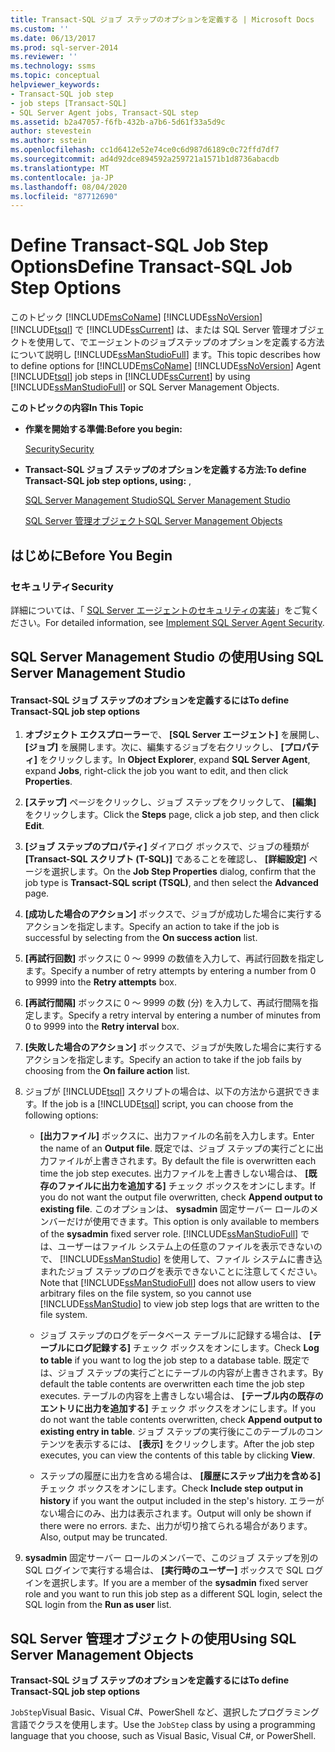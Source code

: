 ```yaml
---
title: Transact-SQL ジョブ ステップのオプションを定義する | Microsoft Docs
ms.custom: ''
ms.date: 06/13/2017
ms.prod: sql-server-2014
ms.reviewer: ''
ms.technology: ssms
ms.topic: conceptual
helpviewer_keywords:
- Transact-SQL job step
- job steps [Transact-SQL]
- SQL Server Agent jobs, Transact-SQL step
ms.assetid: b2a47057-f6fb-432b-a7b6-5d61f33a5d9c
author: stevestein
ms.author: sstein
ms.openlocfilehash: cc1d6412e52e74ce0c6d987d6189c0c72ffd7df7
ms.sourcegitcommit: ad4d92dce894592a259721a1571b1d8736abacdb
ms.translationtype: MT
ms.contentlocale: ja-JP
ms.lasthandoff: 08/04/2020
ms.locfileid: "87712690"
---
```

# <a name="define-transact-sql-job-step-options"></a><span data-ttu-id="4bd34-102">Define Transact-SQL Job Step Options</span><span class="sxs-lookup"><span data-stu-id="4bd34-102">Define Transact-SQL Job Step Options</span></span>
  <span data-ttu-id="4bd34-103">このトピック [!INCLUDE[msCoName](../../includes/msconame-md.md)] [!INCLUDE[ssNoVersion](../../includes/ssnoversion-md.md)] [!INCLUDE[tsql](../../includes/tsql-md.md)] で [!INCLUDE[ssCurrent](../../includes/sscurrent-md.md)] は、または SQL Server 管理オブジェクトを使用して、でエージェントのジョブステップのオプションを定義する方法について説明し [!INCLUDE[ssManStudioFull](../../includes/ssmanstudiofull-md.md)] ます。</span><span class="sxs-lookup"><span data-stu-id="4bd34-103">This topic describes how to define options for [!INCLUDE[msCoName](../../includes/msconame-md.md)] [!INCLUDE[ssNoVersion](../../includes/ssnoversion-md.md)] Agent [!INCLUDE[tsql](../../includes/tsql-md.md)] job steps in [!INCLUDE[ssCurrent](../../includes/sscurrent-md.md)] by using [!INCLUDE[ssManStudioFull](../../includes/ssmanstudiofull-md.md)] or SQL Server Management Objects.</span></span>  
  
 <span data-ttu-id="4bd34-104">**このトピックの内容**</span><span class="sxs-lookup"><span data-stu-id="4bd34-104">**In This Topic**</span></span>  
  
-   <span data-ttu-id="4bd34-105">**作業を開始する準備:**</span><span class="sxs-lookup"><span data-stu-id="4bd34-105">**Before you begin:**</span></span>  
  
     [<span data-ttu-id="4bd34-106">Security</span><span class="sxs-lookup"><span data-stu-id="4bd34-106">Security</span></span>](#Security)  
  
-   <span data-ttu-id="4bd34-107">**Transact-SQL ジョブ ステップのオプションを定義する方法:**</span><span class="sxs-lookup"><span data-stu-id="4bd34-107">**To define Transact-SQL job step options, using:** ,</span></span>  
  
     [<span data-ttu-id="4bd34-108">SQL Server Management Studio</span><span class="sxs-lookup"><span data-stu-id="4bd34-108">SQL Server Management Studio</span></span>](#SSMS)  
  
     [<span data-ttu-id="4bd34-109">SQL Server 管理オブジェクト</span><span class="sxs-lookup"><span data-stu-id="4bd34-109">SQL Server Management Objects</span></span>](#SMO)  
  
##  <a name="before-you-begin"></a><a name="BeforeYouBegin"></a> <span data-ttu-id="4bd34-110">はじめに</span><span class="sxs-lookup"><span data-stu-id="4bd34-110">Before You Begin</span></span>  
  
###  <a name="security"></a><a name="Security"></a> <span data-ttu-id="4bd34-111">セキュリティ</span><span class="sxs-lookup"><span data-stu-id="4bd34-111">Security</span></span>  
 <span data-ttu-id="4bd34-112">詳細については、「 [SQL Server エージェントのセキュリティの実装](implement-sql-server-agent-security.md)」をご覧ください。</span><span class="sxs-lookup"><span data-stu-id="4bd34-112">For detailed information, see [Implement SQL Server Agent Security](implement-sql-server-agent-security.md).</span></span>  
  
##  <a name="using-sql-server-management-studio"></a><a name="SSMS"></a> <span data-ttu-id="4bd34-113">SQL Server Management Studio の使用</span><span class="sxs-lookup"><span data-stu-id="4bd34-113">Using SQL Server Management Studio</span></span>  
  
#### <a name="to-define-transact-sql-job-step-options"></a><span data-ttu-id="4bd34-114">Transact-SQL ジョブ ステップのオプションを定義するには</span><span class="sxs-lookup"><span data-stu-id="4bd34-114">To define Transact-SQL job step options</span></span>  
  
1.  <span data-ttu-id="4bd34-115">**オブジェクト エクスプローラー**で、 **[SQL Server エージェント]** を展開し、 **[ジョブ]** を展開します。次に、編集するジョブを右クリックし、 **[プロパティ]** をクリックします。</span><span class="sxs-lookup"><span data-stu-id="4bd34-115">In **Object Explorer**, expand **SQL Server Agent**, expand **Jobs**, right-click the job you want to edit, and then click **Properties**.</span></span>  
  
2.  <span data-ttu-id="4bd34-116">**[ステップ]** ページをクリックし、ジョブ ステップをクリックして、 **[編集]** をクリックします。</span><span class="sxs-lookup"><span data-stu-id="4bd34-116">Click the **Steps** page, click a job step, and then click **Edit**.</span></span>  
  
3.  <span data-ttu-id="4bd34-117">**[ジョブ ステップのプロパティ]** ダイアログ ボックスで、ジョブの種類が **[Transact-SQL スクリプト (T-SQL)]** であることを確認し、 **[詳細設定]** ページを選択します。</span><span class="sxs-lookup"><span data-stu-id="4bd34-117">On the **Job Step Properties** dialog, confirm that the job type is **Transact-SQL script (TSQL)**, and then select the **Advanced** page.</span></span>  
  
4.  <span data-ttu-id="4bd34-118">**[成功した場合のアクション]** ボックスで、ジョブが成功した場合に実行するアクションを指定します。</span><span class="sxs-lookup"><span data-stu-id="4bd34-118">Specify an action to take if the job is successful by selecting from the **On success action** list.</span></span>  
  
5.  <span data-ttu-id="4bd34-119">**[再試行回数]** ボックスに 0 ～ 9999 の数値を入力して、再試行回数を指定します。</span><span class="sxs-lookup"><span data-stu-id="4bd34-119">Specify a number of retry attempts by entering a number from 0 to 9999 into the **Retry attempts** box.</span></span>  
  
6.  <span data-ttu-id="4bd34-120">**[再試行間隔]** ボックスに 0 ～ 9999 の数 (分) を入力して、再試行間隔を指定します。</span><span class="sxs-lookup"><span data-stu-id="4bd34-120">Specify a retry interval by entering a number of minutes from 0 to 9999 into the **Retry interval** box.</span></span>  
  
7.  <span data-ttu-id="4bd34-121">**[失敗した場合のアクション]** ボックスで、ジョブが失敗した場合に実行するアクションを指定します。</span><span class="sxs-lookup"><span data-stu-id="4bd34-121">Specify an action to take if the job fails by choosing from the **On failure action** list.</span></span>  
  
8.  <span data-ttu-id="4bd34-122">ジョブが [!INCLUDE[tsql](../../includes/tsql-md.md)] スクリプトの場合は、以下の方法から選択できます。</span><span class="sxs-lookup"><span data-stu-id="4bd34-122">If the job is a [!INCLUDE[tsql](../../includes/tsql-md.md)] script, you can choose from the following options:</span></span>  
  
    -   <span data-ttu-id="4bd34-123">**[出力ファイル]** ボックスに、出力ファイルの名前を入力します。</span><span class="sxs-lookup"><span data-stu-id="4bd34-123">Enter the name of an **Output file**.</span></span> <span data-ttu-id="4bd34-124">既定では、ジョブ ステップの実行ごとに出力ファイルが上書きされます。</span><span class="sxs-lookup"><span data-stu-id="4bd34-124">By default the file is overwritten each time the job step executes.</span></span> <span data-ttu-id="4bd34-125">出力ファイルを上書きしない場合は、 **[既存のファイルに出力を追加する]** チェック ボックスをオンにします。</span><span class="sxs-lookup"><span data-stu-id="4bd34-125">If you do not want the output file overwritten, check **Append output to existing file**.</span></span> <span data-ttu-id="4bd34-126">このオプションは、 **sysadmin** 固定サーバー ロールのメンバーだけが使用できます。</span><span class="sxs-lookup"><span data-stu-id="4bd34-126">This option is only available to members of the **sysadmin** fixed server role.</span></span> <span data-ttu-id="4bd34-127">[!INCLUDE[ssManStudioFull](../../includes/ssmanstudiofull-md.md)] では、ユーザーはファイル システム上の任意のファイルを表示できないので、 [!INCLUDE[ssManStudio](../../includes/ssmanstudio-md.md)] を使用して、ファイル システムに書き込まれたジョブ ステップのログを表示できないことに注意してください。</span><span class="sxs-lookup"><span data-stu-id="4bd34-127">Note that [!INCLUDE[ssManStudioFull](../../includes/ssmanstudiofull-md.md)] does not allow users to view arbitrary files on the file system, so you cannot use [!INCLUDE[ssManStudio](../../includes/ssmanstudio-md.md)] to view job step logs that are written to the file system.</span></span>  
  
    -   <span data-ttu-id="4bd34-128">ジョブ ステップのログをデータベース テーブルに記録する場合は、 **[テーブルにログ記録する]** チェック ボックスをオンにします。</span><span class="sxs-lookup"><span data-stu-id="4bd34-128">Check **Log to table** if you want to log the job step to a database table.</span></span> <span data-ttu-id="4bd34-129">既定では、ジョブ ステップの実行ごとにテーブルの内容が上書きされます。</span><span class="sxs-lookup"><span data-stu-id="4bd34-129">By default the table contents are overwritten each time the job step executes.</span></span> <span data-ttu-id="4bd34-130">テーブルの内容を上書きしない場合は、 **[テーブル内の既存のエントリに出力を追加する]** チェック ボックスをオンにします。</span><span class="sxs-lookup"><span data-stu-id="4bd34-130">If you do not want the table contents overwritten, check **Append output to existing entry in table**.</span></span> <span data-ttu-id="4bd34-131">ジョブ ステップの実行後にこのテーブルのコンテンツを表示するには、 **[表示]** をクリックします。</span><span class="sxs-lookup"><span data-stu-id="4bd34-131">After the job step executes, you can view the contents of this table by clicking **View**.</span></span>  
  
    -   <span data-ttu-id="4bd34-132">ステップの履歴に出力を含める場合は、 **[履歴にステップ出力を含める]** チェック ボックスをオンにします。</span><span class="sxs-lookup"><span data-stu-id="4bd34-132">Check **Include step output in history** if you want the output included in the step's history.</span></span> <span data-ttu-id="4bd34-133">エラーがない場合にのみ、出力は表示されます。</span><span class="sxs-lookup"><span data-stu-id="4bd34-133">Output will only be shown if there were no errors.</span></span> <span data-ttu-id="4bd34-134">また、出力が切り捨てられる場合があります。</span><span class="sxs-lookup"><span data-stu-id="4bd34-134">Also, output may be truncated.</span></span>  
  
9. <span data-ttu-id="4bd34-135">**sysadmin** 固定サーバー ロールのメンバーで、このジョブ ステップを別の SQL ログインで実行する場合は、 **[実行時のユーザー]** ボックスで SQL ログインを選択します。</span><span class="sxs-lookup"><span data-stu-id="4bd34-135">If you are a member of the **sysadmin** fixed server role and you want to run this job step as a different SQL login, select the SQL login from the **Run as user** list.</span></span>  
  
##  <a name="using-sql-server-management-objects"></a><a name="SMO"></a><span data-ttu-id="4bd34-136">SQL Server 管理オブジェクトの使用</span><span class="sxs-lookup"><span data-stu-id="4bd34-136">Using SQL Server Management Objects</span></span>  
 <span data-ttu-id="4bd34-137">**Transact-SQL ジョブ ステップのオプションを定義するには**</span><span class="sxs-lookup"><span data-stu-id="4bd34-137">**To define Transact-SQL job step options**</span></span>  
  
 <span data-ttu-id="4bd34-138">`JobStep`Visual Basic、Visual C#、PowerShell など、選択したプログラミング言語でクラスを使用します。</span><span class="sxs-lookup"><span data-stu-id="4bd34-138">Use the `JobStep` class by using a programming language that you choose, such as Visual Basic, Visual C#, or PowerShell.</span></span>  
  
  
